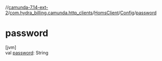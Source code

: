 //[camunda-7.14-ext-2](../../../../index.md)/[com.hydra_billing.camunda.http_clients](../../index.md)/[HomsClient](../index.md)/[Config](index.md)/[password](password.md)

# password

[jvm]\
val [password](password.md): String
